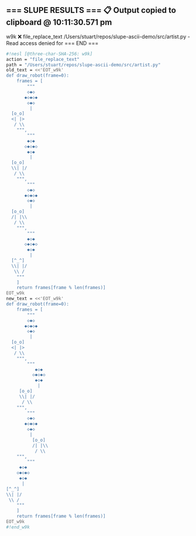 === SLUPE RESULTS ===
📋 Output copied to clipboard @ 10:11:30.571 pm
---------------------
w9k ❌ file_replace_text /Users/stuart/repos/slupe-ascii-demo/src/artist.py - Read access denied for
=== END ===
```sh nesl
#!nesl [@three-char-SHA-256: w9k]
action = "file_replace_text"
path = "/Users/stuart/repos/slupe-ascii-demo/src/artist.py"
old_text = <<'EOT_w9k'
def draw_robot(frame=0):
    frames = [
        """
        ◇◆◇
       ◆◇◆◇◆
        ◇◆◇
         |
  [o_o]
  <| |>
   / \\
    """,
        """
        ◆◇◆
       ◇◆◇◆◇
        ◆◇◆
         |
  [o_o]
  \\| |/
   / \\
    """,
        """
        ◇◆◇
       ◆◇◆◇◆
        ◇◆◇
         |
  [o_o]
  /| |\\
   / \\
    """,
        """
        ◆◇◆
       ◇◆◇◆◇
        ◆◇◆
         |
  [^_^]
  \\| |/
   \\ /
    """
    ]
    return frames[frame % len(frames)]
EOT_w9k
new_text = <<'EOT_w9k'
def draw_robot(frame=0):
    frames = [
        """
        ◇◆◇
       ◆◇◆◇◆
        ◇◆◇
         |
  [o_o]
  <| |>
   / \\
    """,
        """
           ◆◇◆
          ◇◆◇◆◇
           ◆◇◆
            |
     [o_o]
     \\| |/
      / \\
    """,
        """
        ◇◆◇
       ◆◇◆◇◆
        ◇◆◇
         |
          [o_o]
          /| |\\
           / \\
    """,
        """
     ◆◇◆
    ◇◆◇◆◇
     ◆◇◆
      |
[^_^]
\\| |/
 \\ /
    """
    ]
    return frames[frame % len(frames)]
EOT_w9k
#!end_w9k
```